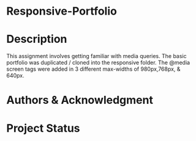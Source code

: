 # Responsive-Portfolio

# Description
This assignment involves getting familiar with media queries. The basic portfolio was duplicated / cloned into the responsive folder. The @media screen tags were added in 3 different max-widths of 980px,768px, & 640px. 

# Authors & Acknowledgment

# Project Status